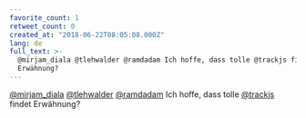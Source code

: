 ```yaml
---
favorite_count: 1
retweet_count: 0
created_at: "2018-06-22T08:05:08.000Z"
lang: de
full_text: >-
  @mirjam_diala @tlehwalder @ramdadam Ich hoffe, dass tolle @trackjs findet
  Erwähnung?
---
```


[@mirjam_diala](https://twitter.com/mirjam_diala)
[@tlehwalder](https://twitter.com/tlehwalder)
[@ramdadam](https://twitter.com/ramdadam) Ich hoffe, dass tolle
[@trackjs](https://twitter.com/trackjs) findet Erwähnung?
